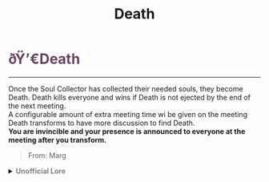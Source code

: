 ﻿---
lang: en-US
title: Death
prev: /options/Settings/Neutrals.html
next: Famine
---

# <font color=#644661>ðŸ’€<b>Death</b></font> <Badge text="Secondary" type="tip" vertical="middle"/>
---

Once the Soul Collector has collected their needed souls, they become Death. Death kills everyone and wins if Death is not ejected by the end of the next meeting.<br>
A configurable amount of extra meeting time wi be given on the meeting Death transforms to have more discussion to find Death.<br>
<b>You are invincible and your presence is announced to everyone at the meeting after you transform.</b>

> From: Marg

<details>
<summary><b><font color=gray>Unofficial Lore</font></b></summary>

Prologue Legacy. A word many of us have heard.
Oxford dictionary defines a legacy as the long-lasting impact of particular events, actions, etc. that took place in the past, or of a personâ€™s life. So.. How did I leave behind my legacy?
Chapter 1 No you don't
I was running from a dog that was barking so loud behind me while chasing... Run Run I cant stop I cant...
Oof! And I ran into a pole... Embarrassing
"HELP HIM"
"CALL 911"
Screams from all over the area..

Chapter 2 The Pot hole
"Ugh!" I wondered where I was..
Seems... Dirty (Yea it's a Sewer Sherlock)
"Ow" He cried out in pain as his back of the head was bleeding
"BLEEP" (Censored for not getting banned)
"Hello there" Said a voice
"Who.. Are you?"
"I am no one but everyone.. I can change shapes and I am the grim reaper" Now the voice became raspy..
"Oh no.. Is it time?"
"It's time"

Chapter 3 Why dont you give me this?
Now the grim reaper was waring a mask but anyone could see the sadness inside him.. How he walked in pain..
He was growing old (Yes even death dies)
He was.. Not liking this job at all
Definitely not what he signed up for

"I'm dead I know that but do you want to kill me?"
"No! I dont want to do anything I just want to close my eyes and rest until I see The flowers and trees of my garden" He cried out
"What if you.. Give me the scythe and I take over?"
"Eh sure" As he dropped the scythe to me and dropped dead himself dusting away into nothing but a cloak..
Death.. Died?
But a new death emerges...
Chapter 4 Death... Follows... You
And you know why he gave that to me?
Because He knew I could collect souls.. I was the son Of Hades.. A powerful demigod but I was still weak and could die.. But now? I'm invincible
Until someone else comes and comforts me pushing the daemons out of my body and throwing me into space

"AAH" I screamed as I picked up the scythe

And I remembered the line
"Now I am become Death, the destroyer of worlds."

The End
> Submitted by: champofchamps78
</details>
